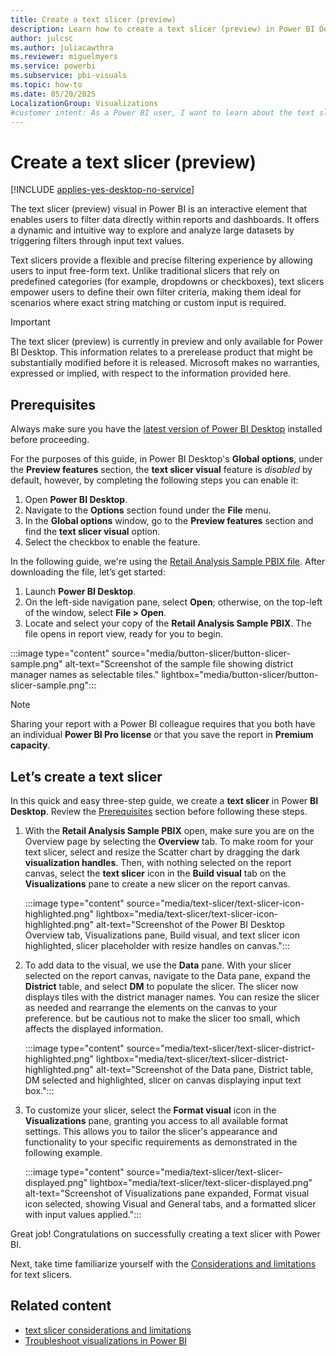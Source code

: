 ```yaml
---
title: Create a text slicer (preview)
description: Learn how to create a text slicer (preview) in Power BI Desktop.
author: julcsc
ms.author: juliacawthra
ms.reviewer: miguelmyers
ms.service: powerbi
ms.subservice: pbi-visuals
ms.topic: how-to
ms.date: 05/20/2025
LocalizationGroup: Visualizations
#customer intent: As a Power BI user, I want to learn about the text slicer (preview) feature in Power BI Desktop, including how to create and customize it, so I can enhance my reports with interactive filtering options.
---
```


# Create a text slicer (preview)

[!INCLUDE [applies-yes-desktop-no-service](../includes/applies-yes-desktop-no-service.md)]

The text slicer (preview) visual in Power BI is an interactive element that enables users to filter data directly within reports and dashboards. It offers a dynamic and intuitive way to explore and analyze large datasets by triggering filters through input text values.

Text slicers provide a flexible and precise filtering experience by allowing users to input free-form text. Unlike traditional slicers that rely on predefined categories (for example, dropdowns or checkboxes), text slicers empower users to define their own filter criteria, making them ideal for scenarios where exact string matching or custom input is required.

> [!IMPORTANT]
> The text slicer (preview) is currently in preview and only available for Power BI Desktop. This information relates to a prerelease product that might be substantially modified before it is released. Microsoft makes no warranties, expressed or implied, with respect to the information provided here.

## Prerequisites

Always make sure you have the [latest version of Power BI Desktop](https://www.microsoft.com/en-us/download/details.aspx?id=58494) installed before proceeding.

For the purposes of this guide, in Power BI Desktop's **Global options**, under the **Preview features** section, the **text slicer visual** feature is *disabled* by default, however, by completing the following steps you can enable it:

1. Open **Power BI Desktop**.
1. Navigate to the **Options** section found under the **File** menu.
1. In the **Global options** window, go to the **Preview features** section and find the **text slicer visual** option.
1. Select the checkbox to enable the feature.

In the following guide, we're using the [Retail Analysis Sample PBIX file](https://download.microsoft.com/download/9/6/D/96DDC2FF-2568-491D-AAFA-AFDD6F763AE3/Retail%20Analysis%20Sample%20PBIX.pbix). After downloading the file, let’s get started:

1. Launch **Power BI Desktop**.
1. On the left-side navigation pane, select **Open**; otherwise, on the top-left of the window, select **File > Open**.
1. Locate and select your copy of the **Retail Analysis Sample PBIX**. The file opens in report view, ready for you to begin.

:::image type="content" source="media/button-slicer/button-slicer-sample.png" alt-text="Screenshot of the sample file showing district manager names as selectable tiles." lightbox="media/button-slicer/button-slicer-sample.png":::

> [!NOTE]
> Sharing your report with a Power BI colleague requires that you both have an individual **Power BI Pro license** or that you save the report in **Premium capacity**.

## Let’s create a text slicer

In this quick and easy three-step guide, we create a **text slicer** in Power **BI Desktop**. Review the [Prerequisites](#prerequisites) section before following these steps.

1. With the **Retail Analysis Sample PBIX** open, make sure you are on the Overview page by selecting the **Overview** tab. To make room for your text slicer, select and resize the Scatter chart by dragging the dark **visualization handles**. Then, with nothing selected on the report canvas, select the **text slicer** icon in the **Build visual** tab on the **Visualizations** pane to create a new slicer on the report canvas.

   :::image type="content" source="media/text-slicer/text-slicer-icon-highlighted.png" lightbox="media/text-slicer/text-slicer-icon-highlighted.png" alt-text="Screenshot of the Power BI Desktop Overview tab, Visualizations pane, Build visual, and text slicer icon highlighted, slicer placeholder with resize handles on canvas.":::

1. To add data to the visual, we use the **Data** pane. With your slicer selected on the report canvas, navigate to the Data pane, expand the **District** table, and select **DM** to populate the slicer. The slicer now displays tiles with the district manager names. You can resize the slicer as needed and rearrange the elements on the canvas to your preference. but be cautious not to make the slicer too small, which affects the displayed information.

   :::image type="content" source="media/text-slicer/text-slicer-district-highlighted.png" lightbox="media/text-slicer/text-slicer-district-highlighted.png" alt-text="Screenshot of the Data pane, District table, DM selected and highlighted, slicer on canvas displaying input text box.":::

1. To customize your slicer, select the **Format visual** icon in the **Visualizations** pane, granting you access to all available format settings. This allows you to tailor the slicer's appearance and functionality to your specific requirements as demonstrated in the following example. 

   :::image type="content" source="media/text-slicer/text-slicer-displayed.png" lightbox="media/text-slicer/text-slicer-displayed.png"  alt-text="Screenshot of Visualizations pane expanded, Format visual icon selected, showing Visual and General tabs, and a formatted slicer with input values applied.":::

Great job! Congratulations on successfully creating a text slicer with Power BI.

Next, take time familiarize yourself with the [Considerations and limitations](power-bi-visualization-text-slicer-considerations-limitations.md) for text slicers. 

## Related content

- [text slicer considerations and limitations](power-bi-visualization-text-slicer-considerations-limitations.md)
- [Troubleshoot visualizations in Power BI](power-bi-visualization-troubleshoot.md)
